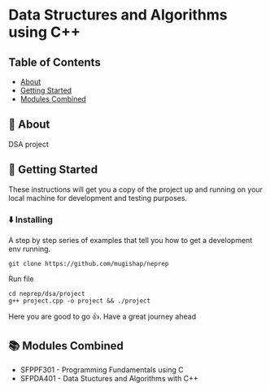 # Data Structures and Algorithms using C++

## Table of Contents

- [About](#about)
- [Getting Started](#getting_started)
- [Modules Combined](#modules_combined)

## 📇 About <a name = "about"></a>

DSA project

## 🚀 Getting Started <a name = "getting_started"></a>

These instructions will get you a copy of the project up and running on your local machine for development and testing purposes. 


### ⬇️ Installing

A step by step series of examples that tell you how to get a development env running.

```
git clone https://github.com/mugishap/neprep
```

Run file
```
cd neprep/dsa/project
g++ project.cpp -o project && ./project
```

Here you are good to go 👍. Have a great journey ahead

## 📚 Modules Combined <a name = "modules_combined"></a>

 - SFPPF301 - Programming Fundamentals using C
 - SFPDA401 - Data Stuctures and Algorithms with C++